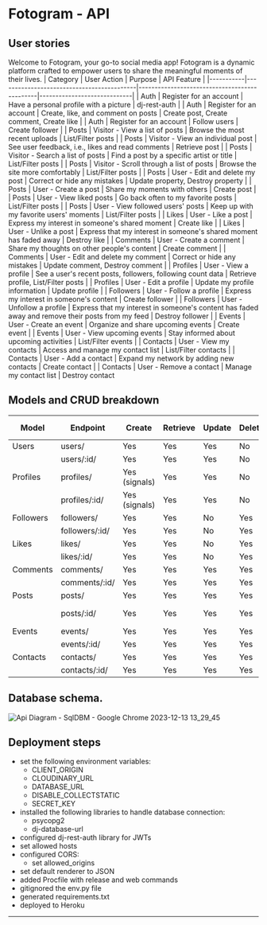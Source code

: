 # Fotogram - API

## User stories
Welcome to Fotogram, your go-to social media app! Fotogram is a dynamic platform crafted to empower users to share the meaningful moments of their lives.
| Category  | User Action                               | Purpose                                      | API Feature                 |
|-----------|-------------------------------------------|----------------------------------------------|-----------------------------|
| Auth      | Register for an account                   | Have a personal profile with a picture        | dj-rest-auth                |
| Auth      | Register for an account                   | Create, like, and comment on posts           | Create post, Create comment, Create like |
| Auth      | Register for an account                   | Follow users                                 | Create follower             |
| Posts     | Visitor - View a list of posts            | Browse the most recent uploads                | List/Filter posts           |
| Posts     | Visitor - View an individual post         | See user feedback, i.e., likes and read comments | Retrieve post            |
| Posts     | Visitor - Search a list of posts          | Find a post by a specific artist or title    | List/Filter posts           |
| Posts     | Visitor - Scroll through a list of posts  | Browse the site more comfortably              | List/Filter posts           |
| Posts     | User - Edit and delete my post            | Correct or hide any mistakes                 | Update property, Destroy property |
| Posts     | User - Create a post                      | Share my moments with others                 | Create post                 |
| Posts     | User - View liked posts                   | Go back often to my favorite posts            | List/Filter posts           |
| Posts     | User - View followed users' posts         | Keep up with my favorite users' moments      | List/Filter posts           |
| Likes     | User - Like a post                        | Express my interest in someone's shared moment | Create like                |
| Likes     | User - Unlike a post                      | Express that my interest in someone's shared moment has faded away | Destroy like |
| Comments  | User - Create a comment                   | Share my thoughts on other people's content  | Create comment              |
| Comments  | User - Edit and delete my comment         | Correct or hide any mistakes                 | Update comment, Destroy comment |
| Profiles  | User - View a profile                     | See a user's recent posts, followers, following count data | Retrieve profile, List/Filter posts |
| Profiles  | User - Edit a profile                     | Update my profile information                 | Update profile              |
| Followers | User - Follow a profile                   | Express my interest in someone's content     | Create follower             |
| Followers | User - Unfollow a profile                 | Express that my interest in someone's content has faded away and remove their posts from my feed | Destroy follower |
| Events    | User - Create an event                    | Organize and share upcoming events           | Create event                |
| Events    | User - View upcoming events               | Stay informed about upcoming activities      | List/Filter events          |
| Contacts  | User - View my contacts                   | Access and manage my contact list            | List/Filter contacts        |
| Contacts  | User - Add a contact                      | Expand my network by adding new contacts     | Create contact              |
| Contacts  | User - Remove a contact                   | Manage my contact list                       | Destroy contact       


## Models and CRUD breakdown
| Model      | Endpoint            | Create | Retrieve | Update | Delete | Filter        | Text Search   |
|------------|---------------------|--------|----------|--------|--------|---------------|---------------|
| Users      | users/              | Yes    | Yes      | Yes    | No     | No            | No            |
|            | users/:id/           | Yes    | Yes      | Yes    | No     | No            | No            |
| Profiles   | profiles/           | Yes (signals) | Yes  | Yes    | No     | Following,    | Name          |
|            | profiles/:id/        | Yes (signals) | Yes  | Yes    | No     | Name          |               |
| Followers  | followers/          | Yes    | Yes      | No     | Yes    | No            | No            |
|            | followers/:id/       | Yes    | Yes      | No     | Yes    | No            | No            |
| Likes      | likes/              | Yes    | Yes      | No     | Yes    | No            | No            |
|            | likes/:id/           | Yes    | Yes      | No     | Yes    | No            | No            |
| Comments   | comments/           | Yes    | Yes      | Yes    | Yes    | Post          | No            |
|            | comments/:id/        | Yes    | Yes      | Yes    | Yes    | Post          | No            |
| Posts      | posts/               | Yes    | Yes      | Yes    | Yes    | Profile,      | Title         |
|            | posts/:id/           | Yes    | Yes      | Yes    | Yes    | Liked, Feed   | Title         |
| Events     | events/              | Yes    | Yes      | Yes    | Yes    | No            | Title         |
|            | events/:id/          | Yes    | Yes      | Yes    | Yes    | No            | Title         |
| Contacts   | contacts/            | Yes    | Yes      | Yes    | Yes    | No            | Name          |
|            | contacts/:id/        | Yes    | Yes      | Yes    | Yes    | No            | Name          |

## Database schema.
![Api Diagram - SqlDBM - Google Chrome 2023-12-13 13_29_45](https://github.com/ibrahimjasim/API-Project/assets/127301769/d8ee9018-3d57-483e-bf40-aa84beece261)


## Deployment steps
- set the following environment variables:
    - CLIENT_ORIGIN
    - CLOUDINARY_URL
    - DATABASE_URL
    - DISABLE_COLLECTSTATIC
    - SECRET_KEY
- installed the following libraries to handle database connection:
    - psycopg2
	- dj-database-url
- configured dj-rest-auth library for JWTs
- set allowed hosts
- configured CORS:
	- set allowed_origins
- set default renderer to JSON
- added Procfile with release and web commands
- gitignored the env&#46;py file
- generated requirements.txt
- deployed to Heroku

---

